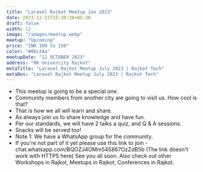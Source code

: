 ```yaml
---
title: "Laravel Rajkot Meetup Jun 2023"
date: 2023-12-15T15:30:28+05:30
draft: false
width: 12
image: "/images/meetup.webp"
meetup: "Upcoming"
price: "INR 100 to 150"
color: "#8bc24a"
meetupDate: "12 OCTOBER 2023"
address: "RK Univercity Rajkot"
metaTitle: "Laravel Rajkot Meetup July 2023 | Rajkot Tech"
metaDes: "Laravel Rajkot Meetup July 2023 | Rajkot Tech"
---
```


- This meetup is going to be a special one.
- Community members from another city are going to visit us. How cool
  is that? 
-  That is how we all will learn and share. 
- As always join us to share
  knowledge and have fun.
-  Per our standards, we will have 2
   talks a quiz, and Q & A sessions. 
- Snacks will be served too! 
- Note 1:
  We have a WhatsApp group for the community.
- If you're not part of it
  yet please use this link to join -
  chat.whatsapp.com/BQOZJ4OMm545867OzZdB5b (The link doesn't work with
  HTTPS here) See you all soon. Also check out other Workshops in
  Rajkot, Meetups in Rajkot, Conferences in Rajkot.

